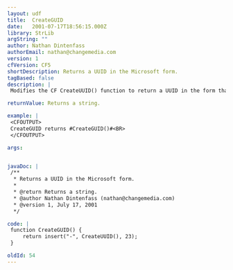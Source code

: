 ```yaml
---
layout: udf
title:  CreateGUID
date:   2001-07-17T18:56:15.000Z
library: StrLib
argString: ""
author: Nathan Dintenfass
authorEmail: nathan@changemedia.com
version: 1
cfVersion: CF5
shortDescription: Returns a UUID in the Microsoft form.
tagBased: false
description: |
 Modifies the CF CreateUUID() function to return a UUID in the form that Microsoft uses.

returnValue: Returns a string.

example: |
 <CFOUTPUT>
 CreateGUID returns #CreateGUID()#<BR>
 </CFOUTPUT>

args:


javaDoc: |
 /**
  * Returns a UUID in the Microsoft form.
  * 
  * @return Returns a string. 
  * @author Nathan Dintenfass (nathan@changemedia.com) 
  * @version 1, July 17, 2001 
  */

code: |
 function CreateGUID() {
     return insert("-", CreateUUID(), 23);
 }

oldId: 54
---
```


